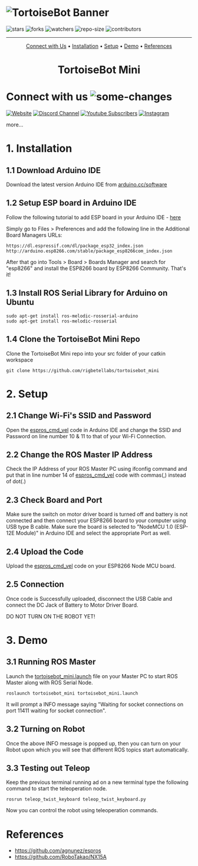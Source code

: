 # ![TortoiseBot Banner](https://github.com/rigbetellabs/tortoisebot_docs/raw/master/imgs/packaging/pack_front.png)

![stars](https://img.shields.io/github/stars/rigbetellabs/tortoisebot_mini?style=for-the-badge)
![forks](https://img.shields.io/github/forks/rigbetellabs/tortoisebot_mini?style=for-the-badge)
![watchers](https://img.shields.io/github/watchers/rigbetellabs/tortoisebot_mini?style=for-the-badge)
![repo-size](https://img.shields.io/github/repo-size/rigbetellabs/tortoisebot_mini?style=for-the-badge)
![contributors](https://img.shields.io/github/contributors/rigbetellabs/tortoisebot_mini?style=for-the-badge)

---

<p align="center"><a href="#connect-with-us-">Connect with Us</a> • <a href="1-installation">Installation</a> • <a href="#2-setup">Setup</a> • <a href="#3-demo">Demo</a> • <a href="#references">References</a></p>

<h1 align="center"> TortoiseBot Mini </h1>

# Connect with us ![some-changes](https://img.shields.io/badge/some_changes-yellow)

<a href="https://rigbetellabs.com/">![Website](https://img.shields.io/website?down_color=lightgrey&down_message=offline&label=Rigbetellabs%20Website&style=for-the-badge&up_color=green&up_message=online&url=https%3A%2F%2Frigbetellabs.com%2F)</a>
<a href="https://rigbetellabs.com/discord">![Discord Channel](https://img.shields.io/discord/890669104330063903?logo=Discord&style=for-the-badge)</a>
<a href="https://www.youtube.com/channel/UCfIX89y8OvDIbEFZAAciHEA">![Youtube Subscribers](https://img.shields.io/youtube/channel/subscribers/UCfIX89y8OvDIbEFZAAciHEA?label=YT%20Subscribers&style=for-the-badge)</a>
<a href="https://www.instagram.com/rigbetellabs/">![Instagram](https://img.shields.io/badge/Follow_on-Instagram-pink?style=for-the-badge&logo=appveyor?label=Instagram)</a>

more...

# 1. Installation

## 1.1 Download Arduino IDE

Download the latest version Arduino IDE from [arduino.cc/software](https://www.arduino.cc/en/software)

## 1.2 Setup ESP board in Arduino IDE

Follow the following tutorial to add ESP board in your Arduino IDE - [here](https://randomnerdtutorials.com/how-to-install-esp8266-board-arduino-ide/)

Simply go to Files > Preferences and add the following line in the Additional Board Managers URLs:

```
https://dl.espressif.com/dl/package_esp32_index.json
http://arduino.esp8266.com/stable/package_esp8266com_index.json
```

After that go into Tools > Board > Boards Manager and search for "esp8266" and install the ESP8266 board by ESP8266 Community. That's it!

## 1.3 Install ROS Serial Library for Arduino on Ubuntu

```shell
sudo apt-get install ros-melodic-rosserial-arduino
sudo apt-get install ros-melodic-rosserial
```

## 1.4 Clone the TortoiseBot Mini Repo

Clone the TortoiseBot Mini repo into your src folder of your catkin workspace

```shell
git clone https://github.com/rigbetellabs/tortoisebot_mini
```

# 2. Setup

## 2.1 Change Wi-Fi's SSID and Password

Open the [espros_cmd_vel](https://github.com/rigbetellabs/tortoisebot_mini/blob/506f832b9e0385ce1e38ce5b1219167dbe5a9f84/esp/espros_cmd_vel/espros_cmd_vel.ino) code in Arduino IDE and change the SSID and Password on line number 10 & 11 to that of your Wi-Fi Connection.

## 2.2 Change the ROS Master IP Address

Check the IP Address of your ROS Master PC using ifconfig command and put that in line number 14 of [espros_cmd_vel](https://github.com/rigbetellabs/tortoisebot_mini/blob/506f832b9e0385ce1e38ce5b1219167dbe5a9f84/esp/espros_cmd_vel/espros_cmd_vel.ino) code with commas(,) instead of dot(.)

## 2.3 Check Board and Port

Make sure the switch on motor driver board is turned off and battery is not connected and then connect your ESP8266 board to your computer using USB type B cable. Make sure the board is selected to "NodeMCU 1.0 (ESP-12E Module)" in Arduino IDE and select the appropriate Port as well.

## 2.4 Upload the Code

Upload the [espros_cmd_vel](https://github.com/rigbetellabs/tortoisebot_mini/blob/506f832b9e0385ce1e38ce5b1219167dbe5a9f84/esp/espros_cmd_vel/espros_cmd_vel.ino) code on your ESP8266 Node MCU board.

## 2.5 Connection

Once code is Successfully uploaded, disconnect the USB Cable and connect the DC Jack of Battery to Motor Driver Board.

DO NOT TURN ON THE ROBOT YET!

# 3. Demo

## 3.1 Running ROS Master

Launch the [tortoisebot_mini.launch](https://github.com/rigbetellabs/tortoisebot_mini/blob/506f832b9e0385ce1e38ce5b1219167dbe5a9f84/launch/tortoisebot_mini.launch) file on your Master PC to start ROS Master along with ROS Serial Node.

```shell
roslaunch tortoisebot_mini tortoisebot_mini.launch
```

It will prompt a INFO message saying "Waiting for socket connections on port 11411 waiting for socket connection".

## 3.2 Turning on Robot

Once the above INFO message is popped up, then you can turn on your Robot upon which you will see that different ROS topics start automatically.

## 3.3 Testing out Teleop

Keep the previous terminal running ad on a new terminal type the following command to start the teleoperation node.

```shell
rosrun teleop_twist_keyboard teleop_twist_keyboard.py
```

Now you can control the robot using teleoperation commands.

# References

- <https://github.com/agnunez/espros>
- <https://github.com/RoboTakao/NX15A>
